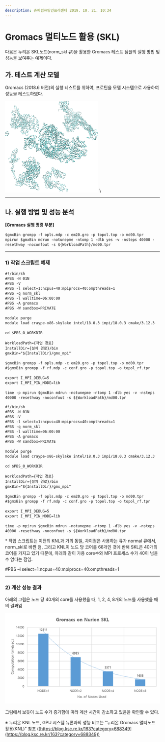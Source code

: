 ```yaml
---
description: 슈퍼컴퓨팅인프라센터 2019. 10. 21. 10:34
---
```


# Gromacs 멀티노드 활용 (SKL)

다음은 누리온 SKL노드(norm\_skl 큐)을 활용한 Gromacs 테스트 샘플의 실행 방법 및 성능을 보여주는 예제이다.



## **가. 테스트 계산 모델**

Gromacs (2018.6 버전)의 실행 테스트를 위하여, 프로틴을 모델 시스템으로 사용하여 성능을 테스트하였다.

![](../../../.gitbook/assets/99DD5E395DB6361031.png) \\

****

## **나. 실행 방법 및 성능 분석**

**\[Gromacs 실행 명령 부분]**

```
$gmxBin grompp -f opls.mdp -c em20.gro -p topol.top -o md00.tpr
mpirun $gmxBin mdrun -notunepme -ntomp 1 -dlb yes -v -nsteps 40000 -resethway -noconfout -s ${WorkloadPath}/md00.tpr
```

****

### **1) 작업 스크립트 예제**

```
#!/bin/sh
#PBS -N 01N
#PBS -V
#PBS -l select=1:ncpus=40:mpiprocs=40:ompthreads=1
#PBS -q norm_skl
#PBS -l walltime=06:00:00
#PBS -A gromacs
#PBS -W sandbox=PRIVATE
 
module purge
module load craype-x86-skylake intel/18.0.3 impi/18.0.3 cmake/3.12.3
 
cd $PBS_O_WORKDIR
 
WorkloadPath={작업 경로}
InstallDir={설치 경로}/bin
gmxBin="${InstallDir}/gmx_mpi"
 
$gmxBin grompp -f opls.mdp -c em20.gro -p topol.top -o md00.tpr
#$gmxBin grompp -f rf.mdp -c conf.gro -p topol.top -o topol_rf.tpr
 
export I_MPI_DEBUG=5
export I_MPI_PIN_MODE=lib
 
time -p mpirun $gmxBin mdrun -notunepme -ntomp 1 -dlb yes -v -nsteps 40000 -resethway -noconfout -s ${WorkloadPath}/md00.tpr
```

```
#!/bin/sh
#PBS -N 01N
#PBS -V
#PBS -l select=1:ncpus=40:mpiprocs=40:ompthreads=1
#PBS -q norm_skl
#PBS -l walltime=06:00:00
#PBS -A gromacs
#PBS -W sandbox=PRIVATE
 
module purge
module load craype-x86-skylake intel/18.0.3 impi/18.0.3 cmake/3.12.3
 
cd $PBS_O_WORKDIR
 
WorkloadPath={작업 경로}
InstallDir={설치 경로}/bin
gmxBin="${InstallDir}/gmx_mpi"
 
$gmxBin grompp -f opls.mdp -c em20.gro -p topol.top -o md00.tpr
#$gmxBin grompp -f rf.mdp -c conf.gro -p topol.top -o topol_rf.tpr
 
export I_MPI_DEBUG=5
export I_MPI_PIN_MODE=lib
 
time -p mpirun $gmxBin mdrun -notunepme -ntomp 1 -dlb yes -v -nsteps 40000 -resethway -noconfout -s ${WorkloadPath}/md00.tpr
```



\* 작업 스크립트는 이전의 KNL과 거의 동일, 차이점은 사용하는 큐가 normal 큐에서, norm\_skl로 바뀐 점, 그리고 KNL이 노드 당 코어를 68개인 것에 반해 SKL은 40개의 코어를 가지고 있기 때문에, 아래와 같이 가용 core수와 MPI 프로세스 수가 40이 넘을 수 없다는 점임.

\#PBS –l select=1:ncpus=40:mpiprocs=40:ompthreads=1

****

### **2) 계산 성능 결과**

아래의 그림은 노드 당 40개의 core를 사용했을 때, 1, 2, 4, 8개의 노드를 사용했을 때의 결과임

![](../../../.gitbook/assets/998B61475DBF511817.png)

그림에서 보듯이 노드 수가 증가함에 따라 계산 시간이 감소하고 있음을 확인할 수 있다.



※ 누리온 KNL 노드, GPU 시스템 뉴론과의 성능 비교는 "누리온 Gromacs 멀티노드 활용(KNL)" 참조 ([https://blog.ksc.re.kr/163?category=688349](https://blog.ksc.re.kr/163?category=688349))
